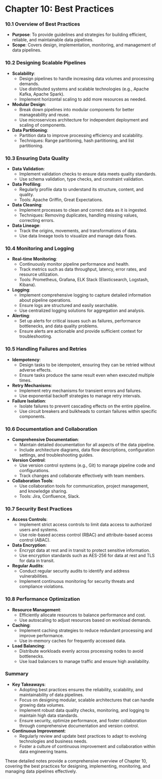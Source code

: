 # Chapter 10: Best Practices

### 10.1 Overview of Best Practices
- **Purpose**: To provide guidelines and strategies for building efficient, reliable, and maintainable data pipelines.
- **Scope**: Covers design, implementation, monitoring, and management of data pipelines.

### 10.2 Designing Scalable Pipelines
- **Scalability**:
  - Design pipelines to handle increasing data volumes and processing demands.
  - Use distributed systems and scalable technologies (e.g., Apache Kafka, Apache Spark).
  - Implement horizontal scaling to add more resources as needed.
- **Modular Design**:
  - Break down pipelines into modular components for better manageability and reuse.
  - Use microservices architecture for independent deployment and scaling of components.
- **Data Partitioning**:
  - Partition data to improve processing efficiency and scalability.
  - Techniques: Range partitioning, hash partitioning, and list partitioning.

### 10.3 Ensuring Data Quality
- **Data Validation**:
  - Implement validation checks to ensure data meets quality standards.
  - Use schema validation, type checks, and constraint validation.
- **Data Profiling**:
  - Regularly profile data to understand its structure, content, and quality.
  - Tools: Apache Griffin, Great Expectations.
- **Data Cleaning**:
  - Implement processes to clean and correct data as it is ingested.
  - Techniques: Removing duplicates, handling missing values, correcting errors.
- **Data Lineage**:
  - Track the origins, movements, and transformations of data.
  - Use data lineage tools to visualize and manage data flows.

### 10.4 Monitoring and Logging
- **Real-time Monitoring**:
  - Continuously monitor pipeline performance and health.
  - Track metrics such as data throughput, latency, error rates, and resource utilization.
  - Tools: Prometheus, Grafana, ELK Stack (Elasticsearch, Logstash, Kibana).
- **Logging**:
  - Implement comprehensive logging to capture detailed information about pipeline operations.
  - Ensure logs are structured and easily searchable.
  - Use centralized logging solutions for aggregation and analysis.
- **Alerting**:
  - Set up alerts for critical issues such as failures, performance bottlenecks, and data quality problems.
  - Ensure alerts are actionable and provide sufficient context for troubleshooting.

### 10.5 Handling Failures and Retries
- **Idempotency**:
  - Design tasks to be idempotent, ensuring they can be retried without adverse effects.
  - Ensure tasks produce the same result even when executed multiple times.
- **Retry Mechanisms**:
  - Implement retry mechanisms for transient errors and failures.
  - Use exponential backoff strategies to manage retry intervals.
- **Failure Isolation**:
  - Isolate failures to prevent cascading effects on the entire pipeline.
  - Use circuit breakers and bulkheads to contain failures within specific components.

### 10.6 Documentation and Collaboration
- **Comprehensive Documentation**:
  - Maintain detailed documentation for all aspects of the data pipeline.
  - Include architecture diagrams, data flow descriptions, configuration settings, and troubleshooting guides.
- **Version Control**:
  - Use version control systems (e.g., Git) to manage pipeline code and configurations.
  - Track changes and collaborate effectively with team members.
- **Collaboration Tools**:
  - Use collaboration tools for communication, project management, and knowledge sharing.
  - Tools: Jira, Confluence, Slack.

### 10.7 Security Best Practices
- **Access Controls**:
  - Implement strict access controls to limit data access to authorized users and systems.
  - Use role-based access control (RBAC) and attribute-based access control (ABAC).
- **Data Encryption**:
  - Encrypt data at rest and in transit to protect sensitive information.
  - Use encryption standards such as AES-256 for data at rest and TLS for data in transit.
- **Regular Audits**:
  - Conduct regular security audits to identify and address vulnerabilities.
  - Implement continuous monitoring for security threats and compliance violations.

### 10.8 Performance Optimization
- **Resource Management**:
  - Efficiently allocate resources to balance performance and cost.
  - Use autoscaling to adjust resources based on workload demands.
- **Caching**:
  - Implement caching strategies to reduce redundant processing and improve performance.
  - Use in-memory caches for frequently accessed data.
- **Load Balancing**:
  - Distribute workloads evenly across processing nodes to avoid bottlenecks.
  - Use load balancers to manage traffic and ensure high availability.

### Summary
- **Key Takeaways**:
  - Adopting best practices ensures the reliability, scalability, and maintainability of data pipelines.
  - Focus on designing modular, scalable architectures that can handle growing data volumes.
  - Implement robust data quality checks, monitoring, and logging to maintain high data standards.
  - Ensure security, optimize performance, and foster collaboration through comprehensive documentation and version control.
- **Continuous Improvement**:
  - Regularly review and update best practices to adapt to evolving technologies and business needs.
  - Foster a culture of continuous improvement and collaboration within data engineering teams.

These detailed notes provide a comprehensive overview of Chapter 10, covering the best practices for designing, implementing, monitoring, and managing data pipelines effectively.